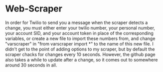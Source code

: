 # Web-Scraper
In order for Twilio to send you a message when the scraper detects a change, you must either enter your twilio number, your personal number, your account SID, and your account token in place of the corresponding variables, or create a new file to import these numbers from, and change "varscraper" in "from varscraper import *" to the name of this new file.
I didn't get to the point of adding options to my scraper, but by default the scraper chacks for changes every 10 seconds. However, the github page also takes a while to update after a change, so it comes out to somewhere around 30 seconds in all.
